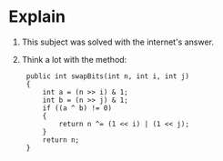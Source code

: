 # Explain

1. This subject was solved with the internet's answer.
2. Think a lot with the method:

        public int swapBits(int n, int i, int j)
        {
            int a = (n >> i) & 1;
            int b = (n >> j) & 1;
            if ((a ^ b) != 0)
            {
                return n ^= (1 << i) | (1 << j);
            }
            return n;
        }
